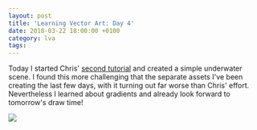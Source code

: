 ```yaml
---
layout: post
title: 'Learning Vector Art: Day 4'
date: 2018-03-22 18:00:00 +0100
category: lva
tags:
---
```


Today I started Chris' [second tutorial](https://www.gamasutra.com/blogs/ChrisHildenbrand/20111019/8692/2D_Game_Art_For_Programmers__Part_2.php) and created a simple underwater scene. I found this more challenging that the separate assets I've been creating the last few days, with it turning out far worse than Chris' effort. Nevertheless I learned about gradients and already look forward to tomorrow's draw time!

![]({{site.baseurl}}/assets/images/posts/2018/LearningVectorArt/04.svg)
